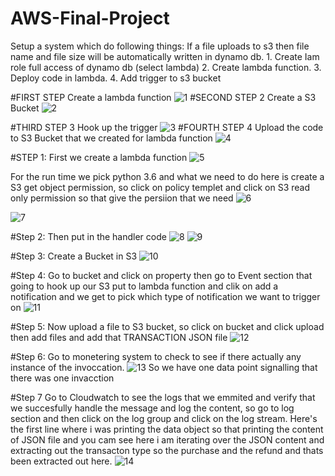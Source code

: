 # AWS-Final-Project
Setup a system which do following things: If a file uploads to s3 then file name and file size will be automatically written in dynamo db. 1. Create Iam role full access of dynamo db (select lambda) 2. Create lambda function. 3. Deploy code in lambda. 4. Add trigger to s3 bucket


#FIRST STEP 
Create a lambda function
![1](https://user-images.githubusercontent.com/73579847/129484390-3e7603fa-7db5-416c-a1ce-be22faa4c441.jpg)
#SECOND STEP 2
Create a S3 Bucket
![2](https://user-images.githubusercontent.com/73579847/129484391-416fb8d4-be26-402e-ab5f-27eebaed55b9.jpg)

#THIRD STEP 3
Hook up the trigger
![3](https://user-images.githubusercontent.com/73579847/129484392-2182b00c-52ea-42a7-9009-8598c0dea8f4.jpg)
#FOURTH STEP 4
Upload the code to S3 Bucket that we created for lambda function
![4](https://user-images.githubusercontent.com/73579847/129484378-7ef8e14d-4696-47eb-9799-690e7cb4ef7c.jpg)


#STEP 1:
First we create a lambda function
![5](https://user-images.githubusercontent.com/73579847/129484379-936fa53c-f59b-4912-9359-739bfee9b09b.jpg)


For the run time we pick python 3.6 and what we need to do here is create a S3 get object permission, so click on policy templet and click on S3 read only permission
so that give the persiion that we need
![6](https://user-images.githubusercontent.com/73579847/129484380-95992d17-a2fb-4379-a515-7bc302ba6727.jpg)

![7](https://user-images.githubusercontent.com/73579847/129484381-9e150fd7-ca72-4495-8bfc-96af7f293f72.jpg)


#Step 2:
Then put in the handler code
![8](https://user-images.githubusercontent.com/73579847/129484382-87d221a0-ccea-48b8-826c-352fbbb0e227.jpg)
![9](https://user-images.githubusercontent.com/73579847/129484383-9409d785-36f3-427c-ac9c-e36c6ed27f79.jpg)

#Step 3:
Create a Bucket in S3
![10](https://user-images.githubusercontent.com/73579847/129484384-354d97cf-0334-4a5f-a339-3a3f5dc7628e.jpg)

#Step 4:
Go to bucket and click on property then go to Event section that going to hook up our S3 put to lambda function and clik on add a notification and we get to pick which type of notification we want to trigger on
![11](https://user-images.githubusercontent.com/73579847/129484385-53c4c652-1e36-49e4-bddd-930dc32424c7.jpg)


#Step 5:
Now upload a file to S3 bucket, so click on bucket and click upload then add files and add that TRANSACTION JSON file
![12](https://user-images.githubusercontent.com/73579847/129484386-a85ddf3f-fc1a-4dfa-9cfd-c514b4d35252.jpg)


#Step 6:
Go to monetering system to check to see if there actually any instance of the invoccation.
![13](https://user-images.githubusercontent.com/73579847/129484387-47928352-1d60-4914-8730-7ddf71ae923b.jpg)
So we have one data point signalling that there was one invacction

#Step 7
Go to Cloudwatch to see the logs that we emmited and verify that we succesfully handle the message and log the content, so go to log section and then click on the log group and click on the log stream. Here's the first line where i was printing the data object so that printing the content of JSON file and you cam see here i am iterating over the JSON content and extracting out the transacton type so the purchase and the refund and thats been extracted out here.
![14](https://user-images.githubusercontent.com/73579847/129484388-df785bda-d65c-49a4-b4b0-cf3500c3b07b.jpg)

